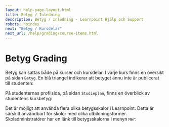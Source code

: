 ```yaml
---
layout: help-page-layout.html
title: Betyg / Inledning
description: Betyg / Inledning - Learnpoint Hjälp och Support
robots: noindex
next: "Betyg / Kursdelar"
next_url: /help/grading/course-items.html
---
```


<h1>
    <span lang="sv">Betyg</span>
    <span lang="en">Grading</span>
</h1>

<!-- only-in-swedish.html -->

Betyg kan sättas både på kurser och kursdelar. I varje kurs finns en översikt på sidan `Betyg`. En blå triangel indikerar att betyget ännu inte är publicerat till studenten:

<!-- desktop-screenshot.html, { src: "_assets/gradebook.png", alt: "Betygssidan", theme: "light" } -->

På studenternas profilsida, på sidan `Studieplan`, finns en överblick av studentens kursbetyg:

<!-- desktop-screenshot.html, { src: "_assets/student-grades.png", alt: "Studentens studieplan", theme: "light" } -->

Det är möjligt att använda flera olika betygsskalor i Learnpoint. Detta är särskilt användbart för skolor med olika utbildningsformer. Skoladministratörer har en länk till betygsskalorna i menyn <code>Mer</code>:

<!-- desktop-screenshot.html, { src: "_assets/grading-scales-link.png", alt: "Länken Betygsskalor", theme: "light" } -->